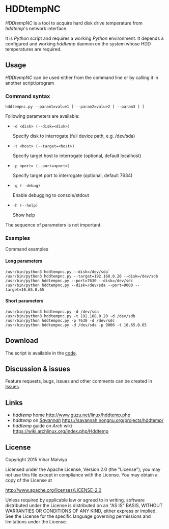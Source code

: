 # HDDtempNC
*HDDtempNC* is a tool to acquire hard disk drive temperature from *hddtemp*'s network interface.

It is *Python* script and requires a working *Python* environment. It depends a configured and working *hddtemp* daemon on the system whose HDD temperatures are required.

## Usage ##
*HDDtempNC* can be used either from the command line or by calling it in another script/program

### Command syntax ###
```
hddtempnc.py --param1=value1 [ --param2=value2 [ --param3 ] ]
```

Following parameters are available:

* `-d <disk> (--disk=<disk>)`

  Specify disk to interrogate (full device path, e.g. /dev/sda)
  
* `-t <host> (--target=<host>)`

  Specify target host to interrogate (optional, default localhost)
  
* `-p <port> (--port=<port>)`

  Specify target port to interrogate (optional, default 7634)
  
* `-g (--debug)`

  Enable debugging to console/stdout
  
* `-h (--help)`

  Show help
  
The sequence of parameters is not important.

### Examples ###
Command examples

#### Long parameters ####
```
/usr/bin/python3 hddtempnc.py --disk=/dev/sda`
/usr/bin/python3 hddtempnc.py --target=192.168.0.20 --disk=/dev/sdb
/usr/bin/python hddtempnc.py --port=7630 --disk=/dev/sdc
/usr/bin/python hddtempnc.py --disk=/dev/sda --port=9000 --target=10.65.0.65
```

#### Short parameters ####
```
/usr/bin/python3 hddtempnc.py -d /dev/sda
/usr/bin/python3 hddtempnc.py -t 192.168.0.20 -d /dev/sdb
/usr/bin/python hddtempnc.py -p 7630 -d /dev/sdc
/usr/bin/python hddtempnc.py -d /dev/sda -p 9000 -t 10.65.0.65
```

## Download ##
The script is available in the [code](https://github.com/viharm/HDDtempNC/blob/master/hddtempnc.py "HDDtempNC").

## Discussion & issues ##
Feature requests, bugs, issues and other comments can be created in [Issues](https://github.com/viharm/HDDtempNC/issues).

## Links ##
* *hddtemp* home
  http://www.guzu.net/linux/hddtemp.php
* *hddtemp* on *[Savannah](http://savannah.gnu.org/)*
  https://savannah.nongnu.org/projects/hddtemp/
* *hddtemp* guide on *Arch* wiki
  https://wiki.archlinux.org/index.php/Hddtemp

## License

Copyright 2015 Vihar Malviya

Licensed under the Apache License, Version 2.0 (the "License"); you may not use this file except in compliance with the License. You may obtain a copy of the License at

http://www.apache.org/licenses/LICENSE-2.0

Unless required by applicable law or agreed to in writing, software distributed under the License is distributed on an "AS IS" BASIS, WITHOUT WARRANTIES OR CONDITIONS OF ANY KIND, either express or implied. See the License for the specific language governing permissions and limitations under the License.
